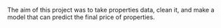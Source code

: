 The aim of this project was to take properties data, clean it, and make a model that can predict the final price of properties.
